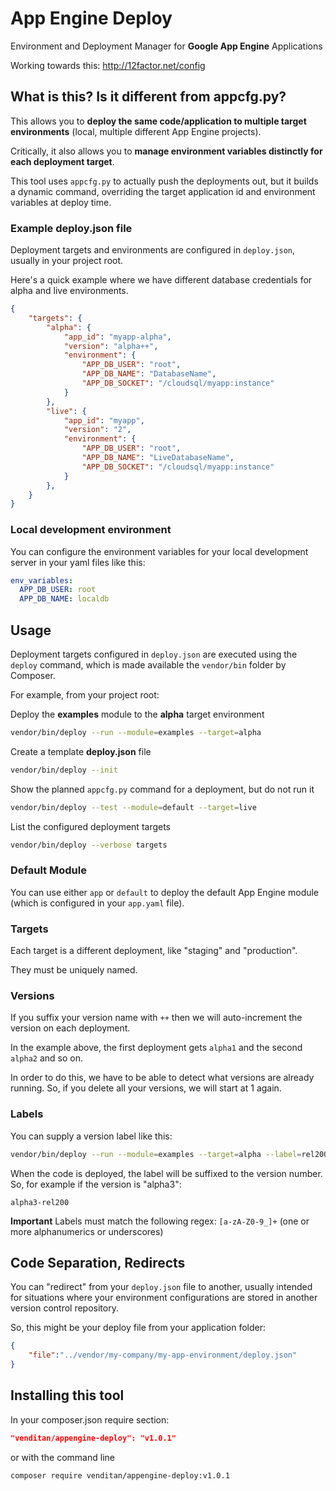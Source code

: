 # App Engine Deploy #

Environment and Deployment Manager for **Google App Engine** Applications

Working towards this: http://12factor.net/config

## What is this? Is it different from appcfg.py? ##

This allows you to **deploy the same code/application to multiple target environments** (local, multiple different App Engine projects).

Critically, it also allows you to **manage environment variables distinctly for each deployment target**.

This tool uses `appcfg.py` to actually push the deployments out, but it builds a dynamic command, overriding the target application id and environment variables at deploy time.

### Example deploy.json file ###

Deployment targets and environments are configured in `deploy.json`, usually in your project root.

Here's a quick example where we have different database credentials for alpha and live environments.

```json
{
    "targets": {
        "alpha": {
            "app_id": "myapp-alpha",
            "version": "alpha++",
            "environment": {
                "APP_DB_USER": "root",
                "APP_DB_NAME": "DatabaseName",
                "APP_DB_SOCKET": "/cloudsql/myapp:instance"
            }
        },
        "live": {
            "app_id": "myapp",
            "version": "2",
            "environment": {
                "APP_DB_USER": "root",
                "APP_DB_NAME": "LiveDatabaseName",
                "APP_DB_SOCKET": "/cloudsql/myapp:instance"
            }
        },
    }
}
```

### Local development environment ###

You can configure the environment variables for your local development server in your yaml files like this:

```yaml
env_variables:
  APP_DB_USER: root
  APP_DB_NAME: localdb
```

## Usage ##

Deployment targets configured in `deploy.json` are executed using the `deploy` command, which is made available the `vendor/bin` folder by Composer.

For example, from your project root:

Deploy the **examples** module to the **alpha** target environment

```bash
vendor/bin/deploy --run --module=examples --target=alpha
```

Create a template **deploy.json** file

```bash
vendor/bin/deploy --init
```

Show the planned `appcfg.py` command for a deployment, but do not run it

```bash
vendor/bin/deploy --test --module=default --target=live
```

List the configured deployment targets

```bash
vendor/bin/deploy --verbose targets
```

### Default Module ###

You can use either `app` or `default` to deploy the default App Engine module (which is configured in your `app.yaml` file).

### Targets ###

Each target is a different deployment, like "staging" and "production".

They must be uniquely named.

### Versions ###

If you suffix your version name with `++` then we will auto-increment the version on each deployment. 

In the example above, the first deployment gets `alpha1` and the second `alpha2` and so on.

In order to do this, we have to be able to detect what versions are already running. So, if you delete all your versions, we will start at 1 again.

### Labels ###

You can supply a version label like this:

```bash
vendor/bin/deploy --run --module=examples --target=alpha --label=rel200
```

When the code is deployed, the label will be suffixed to the version number. So, for example if the version is "alpha3":

`alpha3-rel200`

**Important** Labels must match the following regex: `[a-zA-Z0-9_]+` (one or more alphanumerics or underscores)

## Code Separation, Redirects ##

You can "redirect" from your `deploy.json` file to another, usually intended for situations where your environment configurations are stored in another version control repository.

So, this might be your deploy file from your application folder:

```json
{
    "file":"../vendor/my-company/my-app-environment/deploy.json"
}
```

## Installing this tool ##

In your composer.json require section:

```json
"venditan/appengine-deploy": "v1.0.1"
```

or with the command line

```bash
composer require venditan/appengine-deploy:v1.0.1
```
